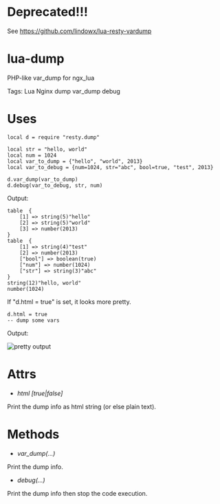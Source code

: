 Deprecated!!!
==

See https://github.com/lindowx/lua-resty-vardump


lua-dump
==========

PHP-like var_dump for ngx_lua

Tags: Lua Nginx dump var_dump debug

# Uses #
    
    local d = require "resty.dump"
    
    local str = "hello, world"
    local num = 1024
    local var_to_dump = {"hello", "world", 2013}
    local var_to_debug = {num=1024, str="abc", bool=true, "test", 2013}
    
    d.var_dump(var_to_dump)
    d.debug(var_to_debug, str, num)
    
Output:
 
    table  {
        [1] => string(5)"hello"
        [2] => string(5)"world"
        [3] => number(2013)
    }
    table  {
        [1] => string(4)"test"
        [2] => number(2013)
        ["bool"] => boolean(true)
        ["num"] => number(1024)
        ["str"] => string(3)"abc"
    }
    string(12)"hello, world"
    number(1024)
    
If "d.html = true" is set, it looks more pretty.

    d.html = true
    -- dump some vars
    
Output:
    
  ![pretty output](https://raw.github.com/lindowx/lua-dump/master/pretty_output.png)

# Attrs #

 - *html [true|false]*
  
  Print the dump info as html string (or else plain text).

# Methods #

 - *var_dump(...)*
 
  Print the dump info.

 - *debug(...)*
 
  Print the dump info then stop the code execution.
